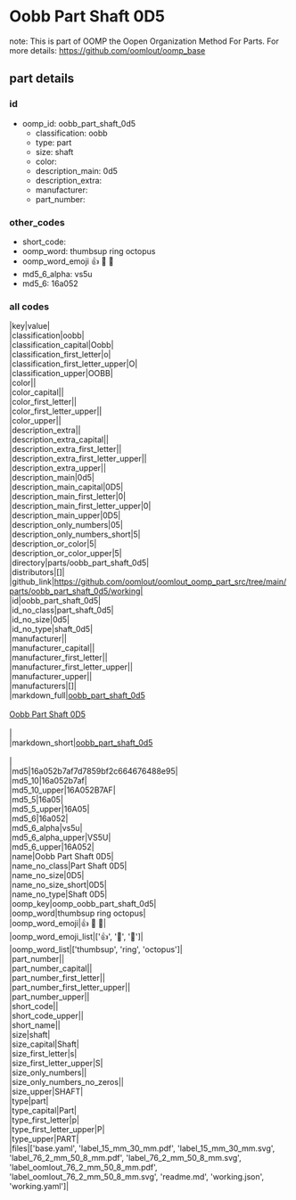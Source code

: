 # Oobb Part Shaft 0D5  

note: This is part of OOMP the Oopen Organization Method For Parts. For more details: https://github.com/oomlout/oomp_base

##  part details





### id
* oomp_id: oobb_part_shaft_0d5
  * classification: oobb
  * type: part
  * size: shaft
  * color: 
  * description_main: 0d5
  * description_extra: 
  * manufacturer: 
  * part_number: 

### other_codes
* short_code: 
* oomp_word: thumbsup ring octopus
* oomp_word_emoji :thumbsup: :ring: :octopus:
* md5_6_alpha: vs5u
* md5_6: 16a052

### all codes 
|key|value|  
|classification|oobb|  
|classification_capital|Oobb|  
|classification_first_letter|o|  
|classification_first_letter_upper|O|  
|classification_upper|OOBB|  
|color||  
|color_capital||  
|color_first_letter||  
|color_first_letter_upper||  
|color_upper||  
|description_extra||  
|description_extra_capital||  
|description_extra_first_letter||  
|description_extra_first_letter_upper||  
|description_extra_upper||  
|description_main|0d5|  
|description_main_capital|0D5|  
|description_main_first_letter|0|  
|description_main_first_letter_upper|0|  
|description_main_upper|0D5|  
|description_only_numbers|05|  
|description_only_numbers_short|5|  
|description_or_color|5|  
|description_or_color_upper|5|  
|directory|parts/oobb_part_shaft_0d5|  
|distributors|[]|  
|github_link|https://github.com/oomlout/oomlout_oomp_part_src/tree/main/parts/oobb_part_shaft_0d5/working|  
|id|oobb_part_shaft_0d5|  
|id_no_class|part_shaft_0d5|  
|id_no_size|0d5|  
|id_no_type|shaft_0d5|  
|manufacturer||  
|manufacturer_capital||  
|manufacturer_first_letter||  
|manufacturer_first_letter_upper||  
|manufacturer_upper||  
|manufacturers|[]|  
|markdown_full|[oobb_part_shaft_0d5](https://github.com/oomlout/oomlout_oomp_part_src/tree/main/parts/oobb_part_shaft_0d5/working)<br>[](https://github.com/oomlout/oomlout_oomp_part_src/tree/main/parts/oobb_part_shaft_0d5/working)<br>[Oobb Part Shaft 0D5](https://github.com/oomlout/oomlout_oomp_part_src/tree/main/parts/oobb_part_shaft_0d5/working)<br><br>|  
|markdown_short|[oobb_part_shaft_0d5](https://github.com/oomlout/oomlout_oomp_part_src/tree/main/parts/oobb_part_shaft_0d5/working)<br><br>|  
|md5|16a052b7af7d7859bf2c664676488e95|  
|md5_10|16a052b7af|  
|md5_10_upper|16A052B7AF|  
|md5_5|16a05|  
|md5_5_upper|16A05|  
|md5_6|16a052|  
|md5_6_alpha|vs5u|  
|md5_6_alpha_upper|VS5U|  
|md5_6_upper|16A052|  
|name|Oobb Part Shaft 0D5|  
|name_no_class|Part Shaft 0D5|  
|name_no_size|0D5|  
|name_no_size_short|0D5|  
|name_no_type|Shaft 0D5|  
|oomp_key|oomp_oobb_part_shaft_0d5|  
|oomp_word|thumbsup ring octopus|  
|oomp_word_emoji|:thumbsup: :ring: :octopus:|  
|oomp_word_emoji_list|[':thumbsup:', ':ring:', ':octopus:']|  
|oomp_word_list|['thumbsup', 'ring', 'octopus']|  
|part_number||  
|part_number_capital||  
|part_number_first_letter||  
|part_number_first_letter_upper||  
|part_number_upper||  
|short_code||  
|short_code_upper||  
|short_name||  
|size|shaft|  
|size_capital|Shaft|  
|size_first_letter|s|  
|size_first_letter_upper|S|  
|size_only_numbers||  
|size_only_numbers_no_zeros||  
|size_upper|SHAFT|  
|type|part|  
|type_capital|Part|  
|type_first_letter|p|  
|type_first_letter_upper|P|  
|type_upper|PART|  
|files|['base.yaml', 'label_15_mm_30_mm.pdf', 'label_15_mm_30_mm.svg', 'label_76_2_mm_50_8_mm.pdf', 'label_76_2_mm_50_8_mm.svg', 'label_oomlout_76_2_mm_50_8_mm.pdf', 'label_oomlout_76_2_mm_50_8_mm.svg', 'readme.md', 'working.json', 'working.yaml']|  
